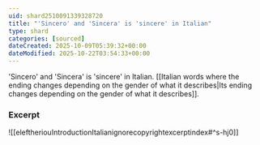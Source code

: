 ```yaml
---
uid: shard2510091339328720
title: "'Sincero' and 'Sincera' is 'sincere' in Italian"
type: shard
categories: [sourced]
dateCreated: 2025-10-09T05:39:32+00:00
dateModified: 2025-10-22T03:54:33+00:00
---
```

'Sincero' and 'Sincera' is 'sincere' in Italian. [[Italian words where the ending changes depending on the gender of what it describes|Its ending changes depending on the gender of what it describes]].
### Excerpt
![[eleftheriouIntroductionItalianignorecopyrightexcerptindex#^s-hj0]]